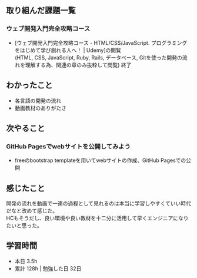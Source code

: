 ## 取り組んだ課題一覧
### ウェブ開発入門完全攻略コース
- [ウェブ開発入門完全攻略コース - HTML/CSS/JavaScript. プログラミングをはじめて学び創れる人へ！ | Udemy]の閲覧  
(HTML, CSS, JavaScript, Ruby, Rails, データベース, Gitを使った開発の流れを理解する為、関連の章のみ抜粋して閲覧) 終了

## わかったこと
- 各言語の開発の流れ
- 動画教材のありがたさ

## 次やること
### GitHub Pagesでwebサイトを公開してみよう
- freeのbootstrap templateを用いてwebサイトの作成、GitHub Pagesでの公開

## 感じたこと
開発の流れを動画で一連の過程として見れるのは本当に学習しやすくていい時代だなと改めて感じた。  
HCもそうだし、良い環境や良い教材を十二分に活用して早くエンジニアになりたいと思った。

## 学習時間
- 本日 3.5h
- 累計 128h | 勉強した日 32日 
